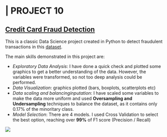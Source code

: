 # | PROJECT 10
## [Credit Card Fraud Detection](https://github.com/gurezende/Credit-Card-Fraud-Detection)

This is a classic Data Science project created in Python to detect fraudulent transactions in this [dataset](https://www.kaggle.com/datasets/mlg-ulb/creditcardfraud?resource=download&select=creditcard.csv).

The main skills demonstrated in this project are:
* *Exploratory Data Analysis*: I have done a quick check and plotted some graphics to get a better understanding of the data. However, the variables were transformed, so not too deep analysis could be performed.
* *Data Visualization*: graphics plotted (bars, boxplots, scatterplots etc)
* *Data scaling and balancinginputation*: I have scaled some variables to make the data more uniform and used **Oversampling and Undersampling** techniques to balance the dataset, as it contains only 0.17% of the minoritary class.
* *Model Selection*: There are 4 models. I used Cross Validation to select the best option, reaching over **99%** of F1 score (Precision / Recall)

![](gurezende/Credit-Card-Fraud-Detection/images/over_under_samples.png)
